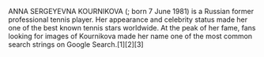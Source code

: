 ANNA SERGEYEVNA KOURNIKOVA (; born 7 June 1981) is a Russian former professional tennis player. Her appearance and celebrity status made her one of the best known tennis stars worldwide. At the peak of her fame, fans looking for images of Kournikova made her name one of the most common search strings on Google Search.[1][2][3]
